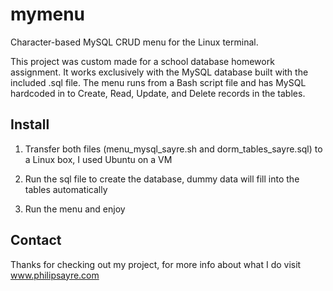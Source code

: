 # mymenu
Character-based MySQL CRUD menu for the Linux terminal.

This project was custom made for a school database homework assignment. 
It works exclusively with the MySQL database built with the included .sql file.
The menu runs from a Bash script file and has MySQL hardcoded in to Create, Read, Update, and Delete records in the tables.

## Install
1) Transfer both files (menu_mysql_sayre.sh and dorm_tables_sayre.sql) to a Linux box, I used Ubuntu on a VM

2) Run the sql file to create the database, dummy data will fill into the tables automatically

3) Run the menu and enjoy

## Contact
Thanks for checking out my project, for more info about what I do visit www.philipsayre.com
